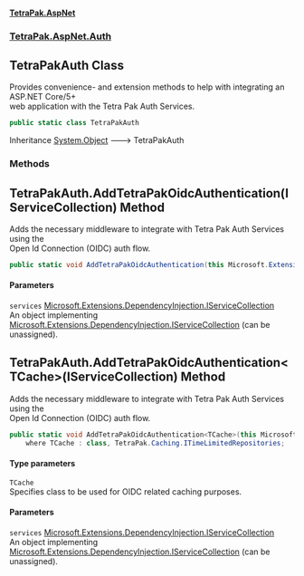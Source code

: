#### [TetraPak.AspNet](index.md 'index')
### [TetraPak.AspNet.Auth](TetraPak_AspNet_Auth.md 'TetraPak.AspNet.Auth')
## TetraPakAuth Class
Provides convenience- and extension methods to help with integrating an ASP.NET Core/5+  
web application with the Tetra Pak Auth Services.  
```csharp
public static class TetraPakAuth
```

Inheritance [System.Object](https://docs.microsoft.com/en-us/dotnet/api/System.Object 'System.Object') &#129106; TetraPakAuth  
### Methods
<a name='TetraPak_AspNet_Auth_TetraPakAuth_AddTetraPakOidcAuthentication(Microsoft_Extensions_DependencyInjection_IServiceCollection)'></a>
## TetraPakAuth.AddTetraPakOidcAuthentication(IServiceCollection) Method
Adds the necessary middleware to integrate with Tetra Pak Auth Services using the  
Open Id Connection (OIDC) auth flow.  
```csharp
public static void AddTetraPakOidcAuthentication(this Microsoft.Extensions.DependencyInjection.IServiceCollection services);
```
#### Parameters
<a name='TetraPak_AspNet_Auth_TetraPakAuth_AddTetraPakOidcAuthentication(Microsoft_Extensions_DependencyInjection_IServiceCollection)_services'></a>
`services` [Microsoft.Extensions.DependencyInjection.IServiceCollection](https://docs.microsoft.com/en-us/dotnet/api/Microsoft.Extensions.DependencyInjection.IServiceCollection 'Microsoft.Extensions.DependencyInjection.IServiceCollection')  
An object implementing [Microsoft.Extensions.DependencyInjection.IServiceCollection](https://docs.microsoft.com/en-us/dotnet/api/Microsoft.Extensions.DependencyInjection.IServiceCollection 'Microsoft.Extensions.DependencyInjection.IServiceCollection') (can be unassigned).   
  
  
<a name='TetraPak_AspNet_Auth_TetraPakAuth_AddTetraPakOidcAuthentication_TCache_(Microsoft_Extensions_DependencyInjection_IServiceCollection)'></a>
## TetraPakAuth.AddTetraPakOidcAuthentication&lt;TCache&gt;(IServiceCollection) Method
Adds the necessary middleware to integrate with Tetra Pak Auth Services using the  
Open Id Connection (OIDC) auth flow.  
```csharp
public static void AddTetraPakOidcAuthentication<TCache>(this Microsoft.Extensions.DependencyInjection.IServiceCollection services)
    where TCache : class, TetraPak.Caching.ITimeLimitedRepositories;
```
#### Type parameters
<a name='TetraPak_AspNet_Auth_TetraPakAuth_AddTetraPakOidcAuthentication_TCache_(Microsoft_Extensions_DependencyInjection_IServiceCollection)_TCache'></a>
`TCache`  
Specifies class to be used for OIDC related caching purposes.   
  
#### Parameters
<a name='TetraPak_AspNet_Auth_TetraPakAuth_AddTetraPakOidcAuthentication_TCache_(Microsoft_Extensions_DependencyInjection_IServiceCollection)_services'></a>
`services` [Microsoft.Extensions.DependencyInjection.IServiceCollection](https://docs.microsoft.com/en-us/dotnet/api/Microsoft.Extensions.DependencyInjection.IServiceCollection 'Microsoft.Extensions.DependencyInjection.IServiceCollection')  
An object implementing [Microsoft.Extensions.DependencyInjection.IServiceCollection](https://docs.microsoft.com/en-us/dotnet/api/Microsoft.Extensions.DependencyInjection.IServiceCollection 'Microsoft.Extensions.DependencyInjection.IServiceCollection') (can be unassigned).   
  
  
